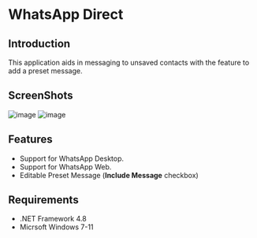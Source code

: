 # **WhatsApp Direct**

## Introduction
This application aids in messaging to unsaved contacts with the feature to add a preset message.

## ScreenShots
![image](https://github.com/ace-1511/WhatsApp-Direct/assets/83059735/ef423e49-faf7-43a6-8cbd-13d2652fe8a3)
![image](https://github.com/ace-1511/WhatsApp-Direct/assets/83059735/8bf7f626-f810-4e6a-aafb-283a1882ca79)

## Features
 - Support for WhatsApp Desktop.
 - Support for WhatsApp Web.
 - Editable Preset Message (**Include Message** checkbox)

## Requirements
 - .NET Framework 4.8
 - Micrsoft Windows 7-11
